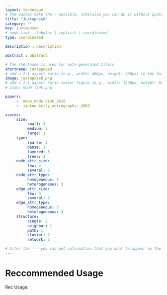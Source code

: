 ```yaml
---
layout: technique
# The quotes make the : possible, otherwise you can do it without quotes
title: "Juxtaposed"
category: ""
key: juxtaposed
# node-link | tabular | implicit | coordinated 
type: coordinated

description : description

abstract : abstract

# The shortname is used for auto-generated titels
shortname: juxtaposed
# add a 2:1 aspect ratio (e.g., width: 400px, height: 200px) to the folder /assets/images/papers/
image: juxtaposed.png
# add a 2:1 aspect ratio teaser figure (e.g., width: 1200px, height: 600px) to the folder /assets/images/papers/
# icon: node-link.png

papers:
     -  okoe_node-link_2018
     -  jankun-kelly_moiregraphs:_2003

scores:
     size: 
          small: 3
          medium: 2
          large: 1
     type: 
          sparse: 3
          dense: 1
          layered: 3
          trees: 3
     node_attr_size: 
          few: 3
          several: 3
     node_attr_type: 
          homogeneous: 3
          heterogeneous: 3
     edge_attr_size: 
          few: 3
          several: 3
     edge_attr_type: 
          homogeneous: 3
          heterogeneous: 3
     structure: 
          single: 2
          neighbor: 1
          path: 1
          cluster: 2
          network: 2

# After the --- you can put information that you want to appear on the website using markdown formatting or HTML. A good example are acknowledgements, extra references, an erratum, etc.
---
```


# Reccommended Usage

Rec Usage.  


